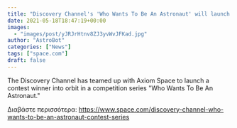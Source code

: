 ```yaml
---
title: "Discovery Channel's 'Who Wants To Be An Astronaut' will launch a contest winner into orbit with Axiom Space"
date: 2021-05-18T18:47:19+00:00
images:
  - "images/post/yJRJrHtnv8ZJ3yvWvJFKad.jpg"
author: "AstroBot"
categories: ["News"]
tags: ["space.com"]
draft: false
---
```


The Discovery Channel has teamed up with Axiom Space to launch a contest winner into orbit in a competition series "Who Wants To Be An Astronaut." 

Διαβάστε περισσότερα: https://www.space.com/discovery-channel-who-wants-to-be-an-astronaut-contest-series
